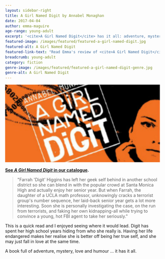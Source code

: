 ```yaml
---
layout: sidebar-right
title: A Girl Named Digit by Annabel Monaghan
date: 2017-04-04
author: emma-maguire
age-range: young-adult
excerpt: '<cite>A Girl Named Digit</cite> has it all: adventure, mystery, love and humour'
featured-image: /images/featured/featured-a-girl-named-digit.jpg
featured-alt: A Girl Named Digit
featured-link-text: "Read Emma's review of <cite>A Girl Named Digit</cite>, by Annabel Monaghan."
breadcrumb: young-adult
category: fiction
genre-image: /images/featured/featured-a-girl-named-digit-genre.jpg
genre-alt: A Girl Named Digit
---
```


![A Girl Named Digit](/images/featured/featured-a-girl-named-digit.jpg)

**[See <cite>A Girl Named Digit</cite> in our catalogue](https://suffolk.spydus.co.uk/cgi-bin/spydus.exe/ENQ/OPAC/BIBENQ?BRN=1465920).**

> "Farrah 'Digit' Higgins has left her geek self behind in another school district so she can blend in with the popular crowd at Santa Monica High and actually enjoy her senior year. But when Farrah, the daughter of a UCLA math professor, unknowingly cracks a terrorist group's number sequence, her laid-back senior year gets a lot more interesting. Soon she is personally investigating the case, on the run from terrorists, and faking her own kidnapping-all while trying to convince a young, hot FBI agent to take her seriously."

This is a quick read and I enjoyed seeing where it would lead. Digit has spent her high school years hiding from who she really is. Having her life endangered makes her realise she is better off being her true self, and she may just fall in love at the same time.

A book full of adventure, mystery, love and humour ... it has it all.
